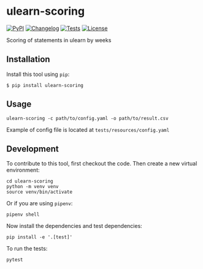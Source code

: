 # ulearn-scoring

[![PyPI](https://img.shields.io/pypi/v/ulearn-scoring.svg)](https://pypi.org/project/ulearn-scoring/)
[![Changelog](https://img.shields.io/github/v/release/daniel55411/ulearn-scoring?include_prereleases&label=changelog)](https://github.com/daniel55411/ulearn-scoring/releases)
[![Tests](https://github.com/daniel55411/ulearn-scoring/workflows/Test/badge.svg)](https://github.com/daniel55411/ulearn-scoring/actions?query=workflow%3ATest)
[![License](https://img.shields.io/badge/license-Apache%202.0-blue.svg)](https://github.com/daniel55411/ulearn-scoring/blob/master/LICENSE)

Scoring of statements in ulearn by weeks

## Installation

Install this tool using `pip`:

    $ pip install ulearn-scoring

## Usage

    ulearn-scoring -c path/to/config.yaml -o path/to/result.csv
    
Example of config file is located at `tests/resources/config.yaml`

## Development

To contribute to this tool, first checkout the code. Then create a new virtual environment:

    cd ulearn-scoring
    python -m venv venv
    source venv/bin/activate

Or if you are using `pipenv`:

    pipenv shell

Now install the dependencies and test dependencies:

    pip install -e '.[test]'

To run the tests:

    pytest
